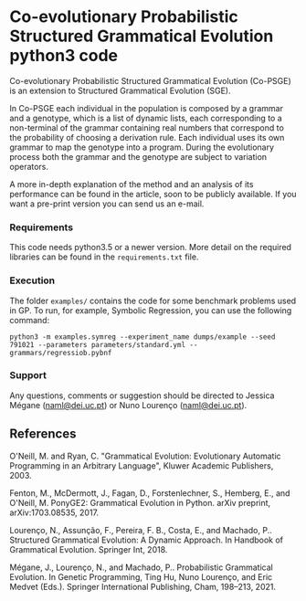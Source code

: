 # Co-evolutionary Probabilistic Structured Grammatical Evolution python3 code

Co-evolutionary Probabilistic Structured Grammatical Evolution (Co-PSGE) is an extension to Structured Grammatical Evolution (SGE).

In Co-PSGE each individual in the population is composed by a grammar and a genotype, which is a list of dynamic lists, each corresponding to a non-terminal of the grammar containing real numbers that correspond to the probability of choosing a derivation rule. Each individual uses its own grammar to map the genotype into a program. During the evolutionary process both the grammar and the genotype are subject to variation operators.

A more in-depth explanation of the method and an analysis of its performance can be found in the article, soon to be publicly available. If you want a pre-print version you can send us an e-mail.


### Requirements
This code needs python3.5 or a newer version. More detail on the required libraries can be found in the `requirements.txt` file.

### Execution

The folder `examples/` contains the code for some benchmark problems used in GP. To run, for example, Symbolic Regression, you can use the following command:

```python3 -m examples.symreg --experiment_name dumps/example --seed 791021 --parameters parameters/standard.yml --grammars/regressiob.pybnf```



### Support

Any questions, comments or suggestion should be directed to Jessica Mégane ([naml@dei.uc.pt](mailto:naml@dei.uc.pt)) or Nuno Lourenço ([naml@dei.uc.pt](mailto:naml@dei.uc.pt)).


## References

O'Neill, M. and Ryan, C. "Grammatical Evolution: Evolutionary Automatic Programming in an Arbitrary Language", Kluwer Academic Publishers, 2003.

Fenton, M., McDermott, J., Fagan, D., Forstenlechner, S., Hemberg, E., and O'Neill, M. PonyGE2: Grammatical Evolution in Python. arXiv preprint, arXiv:1703.08535, 2017.

Lourenço, N., Assunção, F., Pereira, F. B., Costa, E., and Machado, P.. Structured Grammatical Evolution: A Dynamic Approach. In Handbook of Grammatical Evolution. Springer Int, 2018.

Mégane, J., Lourenço, N., and Machado, P.. Probabilistic Grammatical Evolution. In Genetic Programming, Ting Hu, Nuno Lourenço, and Eric Medvet (Eds.). Springer International Publishing, Cham, 198–213, 2021.